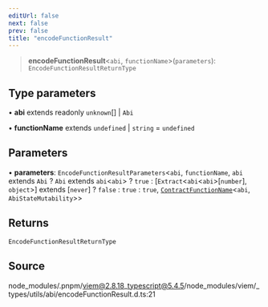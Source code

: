 ```yaml
---
editUrl: false
next: false
prev: false
title: "encodeFunctionResult"
---
```


> **encodeFunctionResult**\<`abi`, `functionName`\>(`parameters`): `EncodeFunctionResultReturnType`

## Type parameters

• **abi** extends readonly `unknown`[] \| `Abi`

• **functionName** extends `undefined` \| `string` = `undefined`

## Parameters

• **parameters**: `EncodeFunctionResultParameters`\<`abi`, `functionName`, `abi` extends `Abi` ? `Abi` extends `abi`\<`abi`\> ? `true` : [`Extract`\<`abi`\<`abi`\>\[`number`\], `object`\>] extends [`never`] ? `false` : `true` : `true`, [`ContractFunctionName`](/reference/type-aliases/contractfunctionname/)\<`abi`, `AbiStateMutability`\>\>

## Returns

`EncodeFunctionResultReturnType`

## Source

node\_modules/.pnpm/viem@2.8.18\_typescript@5.4.5/node\_modules/viem/\_types/utils/abi/encodeFunctionResult.d.ts:21
